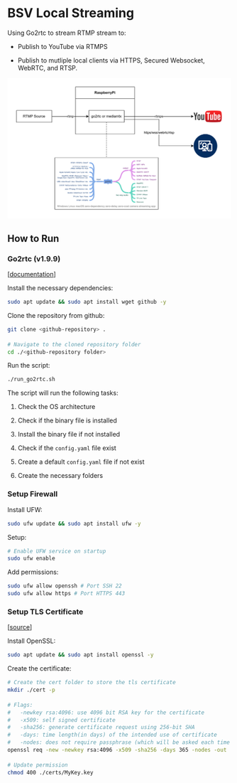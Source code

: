 # BSV Local Streaming

Using Go2rtc to stream RTMP stream to:

- Publish to YouTube via RTMPS

- Publish to mutliple local clients via HTTPS, Secured Websocket, WebRTC, and RTSP.

![](./assets/diagram.drawio.png)

## How to Run

### Go2rtc (v1.9.9)

\[[documentation](https://github.com/AlexxIT/go2rtc)\]

Install the necessary dependencies:

```bash
sudo apt update && sudo apt install wget github -y
```

Clone the repository from github:

```bash
git clone <github-repository> .

# Navigate to the cloned repository folder
cd ./<github-repository folder>
```

Run the script:

```bash
./run_go2rtc.sh
```

The script will run the following tasks:

1. Check the OS architecture

2. Check if the binary file is installed

3. Install the binary file if not installed

4. Check if the `config.yaml` file exist

5. Create a default `config.yaml` file if not exist

6. Create the necessary folders

### Setup Firewall

Install UFW:

```bash
sudo ufw update && sudo apt install ufw -y
```

Setup:

```bash
# Enable UFW service on startup
sudo ufw enable
```

Add permissions:

```bash
sudo ufw allow openssh # Port SSH 22
sudo ufw allow https # Port HTTPS 443
```

### Setup TLS Certificate

\[[source](https://www.linode.com/docs/guides/create-a-self-signed-tls-certificate/)\]

Install OpenSSL:

```bash
sudo apt update && sudo apt install openssl -y
```

Create the certificate:

```bash
# Create the cert folder to store the tls certificate
mkdir ./cert -p

# Flags:
#   -newkey rsa:4096: use 4096 bit RSA key for the certificate
#   -x509: self signed certificate
#   -sha256: generate certificate request using 256-bit SHA
#   -days: time length(in days) of the intended use of certificate
#   -nodes: does not require passphrase (which will be asked each time the application using it is restarted) 
openssl req -new -newkey rsa:4096 -x509 -sha256 -days 365 -nodes -out ./certs/MyCertificate.crt -keyout ./certs/MyKey.key

# Update permission
chmod 400 ./certs/MyKey.key
```
